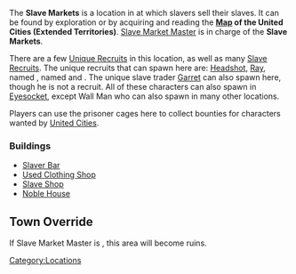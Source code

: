 The **Slave Markets** is a location in [](South_Wetlands.md) at which slavers sell their slaves.
It can be found by exploration or by acquiring and reading the
**[Map](Maps.md "wikilink") of the United Cities (Extended Territories)**.
[Slave Market Master](Slave_Market_Master.md "wikilink") is in charge of
the **Slave Markets**.

There are a few [Unique Recruits](Unique_Recruits.md "wikilink") in this
location, as well as many [Slave Recruits](Slave_Recruits.md "wikilink").
The unique recruits that can spawn here are:
[Headshot](Headshot.md "wikilink"), [Ray](Ray.md "wikilink"), named [](Scarred_Adventurer.md), named [](Soldier_Drone_Swordslinger.md) and [](Wall_Man.md). The unique slave trader
[Garret](Garret.md "wikilink") can also spawn here, though he is not a
recruit. All of these characters can also spawn in
[Eyesocket](Eyesocket.md "wikilink"), except Wall Man who can also spawn in
many other locations.

Players can use the prisoner cages here to collect bounties for
characters wanted by [United Cities](03%20-%20Projects%20&%20Wikis/Kenshi/Kenshi%20Wiki/Kenshi%20Wiki%20Template/United_Cities.md "wikilink").

### Buildings

- [Slaver Bar](Slaver_Bar.md "wikilink")
- [Used Clothing Shop](Used_Clothing_Shop.md "wikilink")
- [Slave Shop](Slave_Shop.md "wikilink")
- [Noble House](Noble_House.md "wikilink")

## Town Override

If Slave Market Master is [](World_States.md), this area will become ruins.

[Category:Locations](Category:Locations "wikilink")